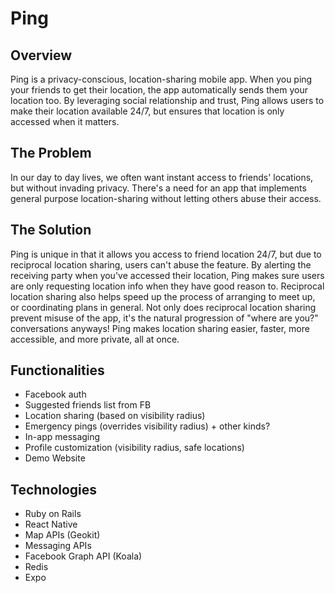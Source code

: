# Ping

## Overview

Ping is a privacy-conscious, location-sharing mobile app. When you ping your friends to get their location, the app automatically sends them your location too. By leveraging social relationship and trust, Ping allows users to make their location available 24/7, but ensures that location is only accessed when it matters.

## The Problem

In our day to day lives, we often want instant access to friends' locations, but without invading privacy. There's a need for an app that implements general purpose location-sharing without letting others abuse their access.

## The Solution

Ping is unique in that it allows you access to friend location 24/7, but due to reciprocal location sharing, users can't abuse the feature. By alerting the receiving party when you've accessed their location, Ping makes sure users are only requesting location info when they have good reason to. Reciprocal location sharing also helps speed up the process of arranging to meet up, or coordinating plans in general. Not only does reciprocal location sharing prevent misuse of the app, it's the natural progression of "where are you?" conversations anyways! Ping makes location sharing easier, faster, more accessible, and more private, all at once.

## Functionalities

- Facebook auth
- Suggested friends list from FB
- Location sharing (based on visibility radius)
- Emergency pings (overrides visibility radius) + other kinds?
- In-app messaging
- Profile customization (visibility radius, safe locations)
- Demo Website

## Technologies

- Ruby on Rails
- React Native
- Map APIs (Geokit)
- Messaging APIs
- Facebook Graph API (Koala)
- Redis
- Expo
